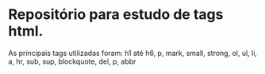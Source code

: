 # Repositório para estudo de tags html.

As principais tags utilizadas foram:
h1 até h6, p, mark, small, strong, ol, ul, li, a, hr, sub, sup, blockquote,
del, p, abbr
